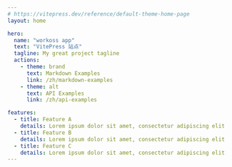 ```yaml
---
# https://vitepress.dev/reference/default-theme-home-page
layout: home

hero:
  name: "workoss app"
  text: "VitePress 站点"
  tagline: My great project tagline
  actions:
    - theme: brand
      text: Markdown Examples
      link: /zh/markdown-examples
    - theme: alt
      text: API Examples
      link: /zh/api-examples

features:
  - title: Feature A
    details: Lorem ipsum dolor sit amet, consectetur adipiscing elit
  - title: Feature B
    details: Lorem ipsum dolor sit amet, consectetur adipiscing elit
  - title: Feature C
    details: Lorem ipsum dolor sit amet, consectetur adipiscing elit
---
```

